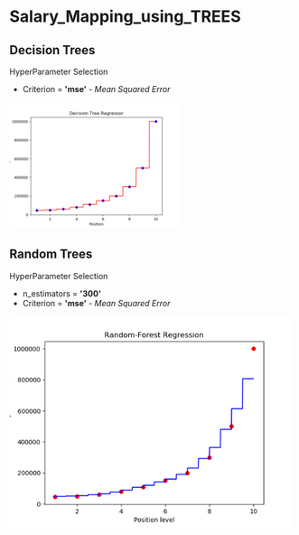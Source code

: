 # Salary_Mapping_using_TREES

## Decision Trees
HyperParameter Selection
- Criterion = **'mse'** - _Mean Squared Error_
<img src="decision_trees.png" width="300" alt="final_image">

## Random Trees
HyperParameter Selection
- n_estimators = **'300'**
- Criterion = **'mse'** - _Mean Squared Error_ 
<img src="Random_Trees.png" width="500" alt="final_image">
